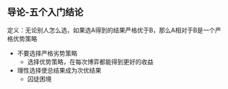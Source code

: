 ## 导论-五个入门结论

定义：无论别人怎么选，如果选A得到的结果严格优于B，那么A相对于B是一个严格优势策略

* 不要选择严格劣势策略
	* 选择优势策略，在每次博弈都能得到更好的收益
* 理性选择使总结果成为次优结果
	* 囚徒困境


